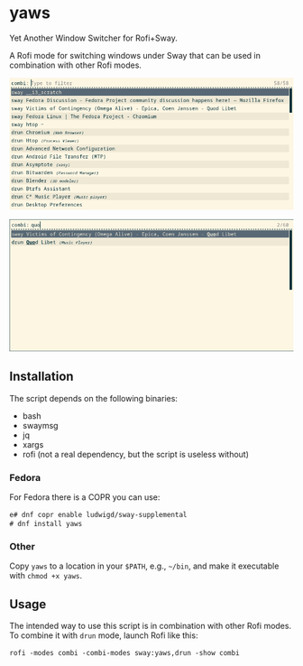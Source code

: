 # yaws

Yet Another Window Switcher for Rofi+Sway.

A Rofi mode for switching windows under Sway that can be used in combination with other Rofi modes.

![Rofi with sway and drun modes enabled](screenshots/screenshot1.png)

![Rofi with sway and drun modes enabled, filtered](screenshots/screenshot2.png)

## Installation

The script depends on the following binaries:

- bash
- swaymsg
- jq
- xargs
- rofi (not a real dependency, but the script is useless without)

### Fedora

For Fedora there is a COPR you can use:

```
e# dnf copr enable ludwigd/sway-supplemental
# dnf install yaws
```

### Other

Copy `yaws` to a location in your `$PATH`, e.g., `~/bin`, and make it executable with `chmod +x yaws`.

## Usage

The intended way to use this script is in combination with other Rofi modes. To combine it with `drun` mode, launch Rofi like this:

```
rofi -modes combi -combi-modes sway:yaws,drun -show combi
```